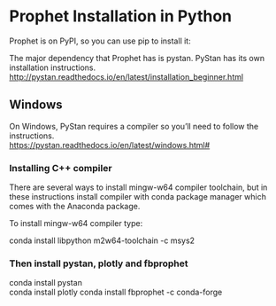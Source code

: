 # Prophet Installation in Python
Prophet is on PyPI, so you can use pip to install it:

The major dependency that Prophet has is pystan. PyStan has its own installation instructions. http://pystan.readthedocs.io/en/latest/installation_beginner.html
 

## Windows
On Windows, PyStan requires a compiler so you’ll need to follow the instructions.  
https://pystan.readthedocs.io/en/latest/windows.html#


### Installing C++ compiler
There are several ways to install mingw-w64 compiler toolchain, but in these instructions install compiler with conda package manager which comes with the Anaconda package.

To install mingw-w64 compiler type:

conda install libpython m2w64-toolchain -c msys2

### Then install pystan, plotly and fbprophet

conda install pystan  
conda install plotly
conda install fbprophet -c conda-forge
  